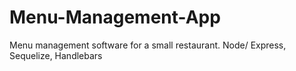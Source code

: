 # Menu-Management-App
Menu management software for a small restaurant.
Node/ Express, Sequelize, Handlebars
